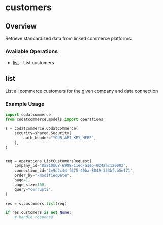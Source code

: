 # customers

## Overview

Retrieve standardized data from linked commerce platforms.

### Available Operations

* [list](#list) - List customers

## list

List all commerce customers for the given company and data connection

### Example Usage

```python
import codatcommerce
from codatcommerce.models import operations

s = codatcommerce.CodatCommerce(
    security=shared.Security(
        auth_header="YOUR_API_KEY_HERE",
    ),
)


req = operations.ListCustomersRequest(
    company_id="8a210b68-6988-11ed-a1eb-0242ac120002",
    connection_id="2e9d2c44-f675-40ba-8049-353bfcb5e171",
    order_by="-modifiedDate",
    page=1,
    page_size=100,
    query="corrupti",
)

res = s.customers.list(req)

if res.customers is not None:
    # handle response
```
